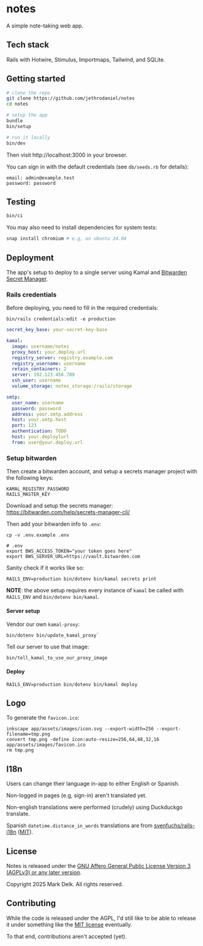 # notes

A simple note-taking web app.

## Tech stack

Rails with Hotwire, Stimulus, Importmaps, Tailwind, and SQLite.

## Getting started

```sh
# clone the repo
git clone https://github.com/jethrodaniel/notes
cd notes

# setup the app
bundle
bin/setup

# run it locally
bin/dev
```

Then visit http://localhost:3000 in your browser.

You can sign in with the default credentials (see `db/seeds.rb` for details):

```
email: admin@example.test
password: password
```

## Testing

```sh
bin/ci
```

You may also need to install dependencies for system tests:

```sh
snap install chromium # e.g, on ubuntu 24.04
```

## Deployment

The app's setup to deploy to a single server using Kamal and [Bitwarden Secret Manager](https://kamal-deploy.org/docs/commands/secrets/#bitwarden-secrets-manager).

### Rails credentials

Before deploying, you need to fill in the required credentials:

```console
bin/rails credentials:edit -e production
```

```yaml
secret_key_base: your-secret-key-base

kamal:
  image: username/notes
  proxy_host: your.deploy.url
  registry_server: registry.example.com
  registry_username: username
  retain_containers: 2
  server: 192.123.456.789
  ssh_user: username
  volume_storage: notes_storage:/rails/storage

smtp:
  user_name: username
  password: password
  address: your.smtp.address
  host: your.smtp.host
  port: 123
  authentication: TODO
  host: your.deploylurl
  from: user@your.deploy.url
```

### Setup bitwarden

Then create a bitwarden account, and setup a secrets manager project with the following keys:

```
KAMAL_REGISTRY_PASSWORD
RAILS_MASTER_KEY
```

Download and setup the secrets manager: https://bitwarden.com/help/secrets-manager-cli/

Then add your bitwarden info to `.env`:

```
cp -v .env.example .env
```
```
# .env
export BWS_ACCESS_TOKEN="your token goes here"
export BWS_SERVER_URL=https://vault.bitwarden.com
```

Sanity check if it works like so:

```
RAILS_ENV=production bin/dotenv bin/kamal secrets print
```

**NOTE**: the above setup requires every instance of `kamal` be called with `RAILS_ENV` and `bin/dotenv bin/kamal`.

#### Server setup

Vendor our own `kamal-proxy`:

```
bin/dotenv bin/update_kamal_proxy`
```

Tell our server to use that image:

```
bin/tell_kamal_to_use_our_proxy_image
```

#### Deploy

```
RAILS_ENV=production bin/dotenv bin/kamal deploy
```

## Logo

To generate the `favicon.ico`:

```
inkscape app/assets/images/icon.svg --export-width=256 --export-filename=tmp.png
convert tmp.png -define icon:auto-resize=256,64,48,32,16 app/assets/images/favicon.ico
rm tmp.png
```

## I18n

Users can change their language in-app to either English or Spanish.

Non-logged in pages (e.g, sign-in) aren't translated yet.

Non-english translations were performed (crudely) using Duckduckgo translate.

Spanish `datetime.distance_in_words` translations are from [svenfuchs/rails-i18n](https://github.com/svenfuchs/rails-i18n/blob/16ed6762fb666e91251e350572fadbea68c68359/rails/locale/es.yml#L63C1-L101C31) ([MIT](https://github.com/svenfuchs/rails-i18n/blob/16ed6762fb666e91251e350572fadbea68c68359/MIT-LICENSE.txt)).

## License

Notes is released under the [GNU Affero General Public License Version 3 (AGPLv3) or any later version](https://spdx.org/licenses/AGPL-3.0-or-later.html).

Copyright 2025 Mark Delk. All rights reserved.

## Contributing

While the code is released under the AGPL, I'd still like to be able to release it under something like the [MIT license](https://spdx.org/licenses/MIT.html) eventually.

To that end, contributions aren't accepted (yet).
